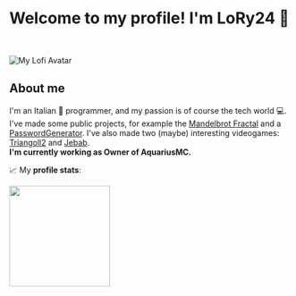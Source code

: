 # Welcome to my profile! I'm **LoRy24** 👋

<br>

![My Lofi Avatar](https://github.com/LoRy24/LoRy24/blob/main/LoRy24Badge.png)

## About me

I'm an Italian 🍕 programmer, and my passion is of course the tech world 💻. I've made some public projects, for example the [Mandelbrot Fractal](https://github.com/LoRy24/MandelbrotSet) and a [PasswordGenerator](https://github.com/LoRy24/PasswordGenerator). 
I've also made two (maybe) interesting videogames: [Triangoll2](https://github.com/LoRy24/Triangoll2) and [Jebab](https://github.com/LoRy24/Jebab). <br>
**I'm currently working as Owner of AquariusMC.**

📈 My **profile stats**:

<img height="180em" src="https://github-readme-stats.vercel.app/api?username=LoRy24&show_icons=true&hide_border=true&&count_private=true&include_all_commits=true" />

